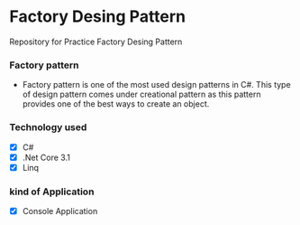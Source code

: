 # Factory Desing Pattern
Repository for Practice  Factory Desing Pattern

### Factory pattern
- Factory pattern is one of the most used design patterns in C#. This type of design pattern comes under creational pattern as this pattern provides one of the best ways to create an object.


### Technology used
- [x] C#
- [x] .Net Core 3.1
- [x] Linq   

### kind of Application

- [x] Console Application   
